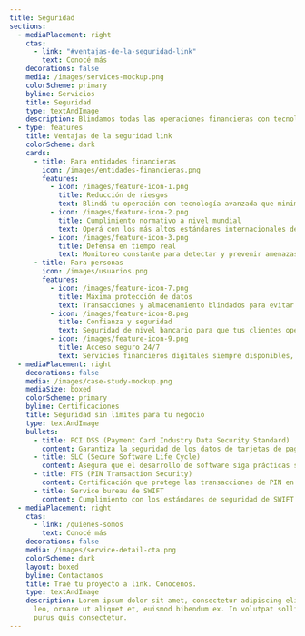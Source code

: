 ```yaml
---
title: Seguridad
sections:
  - mediaPlacement: right
    ctas:
      - link: "#ventajas-de-la-seguridad-link"
        text: Conocé más
    decorations: false
    media: /images/services-mockup.png
    colorScheme: primary
    byline: Servicios
    title: Seguridad
    type: textAndImage
    description: Blindamos todas las operaciones financieras con tecnología de punta y estándares globales.
  - type: features
    title: Ventajas de la seguridad link
    colorScheme: dark
    cards:
      - title: Para entidades financieras
        icon: /images/entidades-financieras.png
        features:
          - icon: /images/feature-icon-1.png
            title: Reducción de riesgos
            text: Blindá tu operación con tecnología avanzada que minimiza ciberataques.
          - icon: /images/feature-icon-2.png
            title: Cumplimiento normativo a nivel mundial
            text: Operá con los más altos estándares internacionales de seguridad y regulaciones vigentes.
          - icon: /images/feature-icon-3.png
            title: Defensa en tiempo real
            text: Monitoreo constante para detectar y prevenir amenazas antes de que sucedan.
      - title: Para personas
        icon: /images/usuarios.png
        features:
          - icon: /images/feature-icon-7.png
            title: Máxima protección de datos
            text: Transacciones y almacenamiento blindados para evitar accesos no autorizados.
          - icon: /images/feature-icon-8.png
            title: Confianza y seguridad
            text: Seguridad de nivel bancario para que tus clientes operen sin preocupaciones.
          - icon: /images/feature-icon-9.png
            title: Acceso seguro 24/7
            text: Servicios financieros digitales siempre disponibles, con tecnología que garantiza operaciones confiables.
  - mediaPlacement: right
    decorations: false
    media: /images/case-study-mockup.png
    mediaSize: boxed
    colorScheme: primary
    byline: Certificaciones
    title: Seguridad sin límites para tu negocio
    type: textAndImage
    bullets:
      - title: PCI DSS (Payment Card Industry Data Security Standard)
        content: Garantiza la seguridad de los datos de tarjetas de pago mediante estrictos controles y procedimientos
      - title: SLC (Secure Software Life Cycle)
        content: Asegura que el desarrollo de software siga prácticas seguras a lo largo de su ciclo de vida.
      - title: PTS (PIN Transaction Security)
        content: Certificación que protege las transacciones de PIN en dispositivos de pago.
      - title: Service bureau de SWIFT
        content: Cumplimiento con los estándares de seguridad de SWIFT para la transferencia segura de información financiera entre instituciones.
  - mediaPlacement: right
    ctas:
      - link: /quienes-somos
        text: Conocé más
    decorations: false
    media: /images/service-detail-cta.png
    colorScheme: dark
    layout: boxed
    byline: Contactanos
    title: Traé tu proyecto a link. Conocenos.
    type: textAndImage
    description: Lorem ipsum dolor sit amet, consectetur adipiscing elit. Duis enim
      leo, ornare ut aliquet et, euismod bibendum ex. In volutpat sollicitudin
      purus quis consectetur.
---
```


